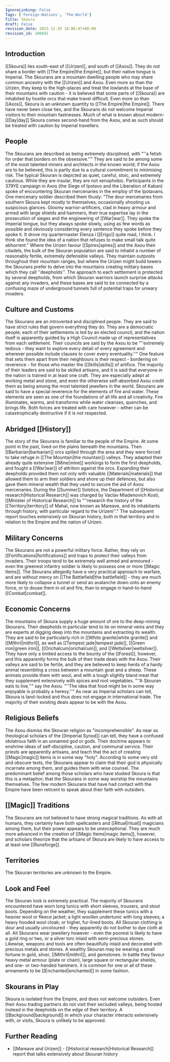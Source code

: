 ```yaml
---
IgnoreLinking: False
Tags: ['Foreign-Nations', 'The-World']
Title: Skoura
draft: False
revision_date: 2023-12-29 18:06:47+00:00
revision_id: 106692
---
```


## Introduction
[[Skoura]] lies south-east of [[Urizen]], and south of [[Axos]]. They do not share a border with [[The Empire|the Empire]], but their native tongue is Imperial. The Skourans are a mountain dwelling people who may share common ancestry with the [[Urizen]] and Axou. Even more so than the Urizen, they keep to the high-places and treat the lowlands at the base of their mountains with caution - it is believed that some parts of [[Skoura]] are inhabited by hostile orcs that make travel difficult.
Even more so than [[Axos]], Skoura is an unknown quantity to [[The Empire|the Empire]]. There have never been close ties, and the Skourans do not welcome Imperial visitors to their mountain fastnesses. Much of what is known about modern-[[Day|day]] Skoura comes second-hand from the Axou, and as such should be treated with caution by Imperial travellers.
## People
The Skourans are described as being extremely disciplined, with "''a fetish for order that borders on the obsessive.''" They are said to be among some of the most talented miners and architects in the known world; if the Axou are to be believed, this is partly due to a cultural commitment to minimising risk. The typical Skouran is depicted as quiet, careful, stoic, and extremely cautious.
While they are insular, they are not xenophobic. Participants in the 379YE campaign in Axos (the Siege of Ipotavo and the Liberation of Kaban) spoke of encountering Skouran mercenaries in the employ of the Ipotavans. One mercenary soldier described them thusly:
"The dour mercenaries from southern Skoura kept mostly to themselves, occasionally shooting us suspicious glances. Gloomy warrior-artificers, clad in heavy armour and armed with large shields and hammers, their true expertise lay in the prosecution of sieges and the engineering of [[War|war]]. They spoke the Imperial tongue, but they always spoke slowly, using as few words as possible and obviously considering every sentence they spoke before they spoke it. It drove my quartermaster Elenza i [[Erigo]] quite mad, I think. I think she found the idea of a nation that refuses to make small talk quite abhorrent."
Where the Urizen favour [[Spires|spires]] and the Axou their citadels, the bulk of the Skouran population are said to inhabit a number of reasonably fertile, extremely defensible valleys. They maintain outposts throughout their mountain ranges, but where the Urizen might build towers the Skourans prefer to delve into the mountains creating military bases which they call ''deepholds''. The approach to each settlement is protected by several deepholds, from which Skouran warriors launch surprise attacks against any invaders, and these bases are said to be  connected by a confusing maze of underground tunnels full of potential traps for unwary invaders.
## Culture and Customs
The Skourans are an introverted and disciplined people. They are said to have strict rules that govern everything they do. They are a democratic people; each of their settlements is led by an elected council, and the nation itself is apparently guided by a High Council made up of representatives from each settlement. Their councils are said by the Axou to be "''extremely tedious - they want to explore every detail of every agreement and wherever possible include clauses to cover every eventuality.''"
One feature that sets them apart from their neighbours is their respect - bordering on reverence - for those who master the [[Skills|skills]] of artifice. The majority of their leaders are said to be skilled artisans, and it is said that everyone in the nation is trained in at least one craft. They are especially adept at working metal and stone, and even the otherwise self-absorbed Axou credit them as being among the most talented jewellers in the world.
Skourans are said to have a special reverence for the elements of fire and water. These elements are seen as one of the foundations of all life and all creativity. Fire illuminates, warms, and transforms while water cleanses, quenches, and brings life. Both forces are treated with care however - either can be catastrophically destructive if it is not respected.
## Abridged [[History]]
The story of the Skourans is familiar to the people of the Empire. At some point in the past, lived on the plains beneath the mountains. Then [[Barbarian|barbarian]] orcs spilled through the area and they were forced to take refuge in [[The Mountain|the mountain]] valleys. They adapted their already quite extensive [[Mine|mine]] workings to form the first deepholds, and fought a [[War|war]] of attrition against the orcs. Expanding their deepholds provided them not only with valuable [[Materials|materials]] that allowed them to arm their soldiers and shore up their defences, but also gave them mineral wealth that they used to secure the aid of Axou mercenaries.
During the [[Summer]] Solstice, the Department of [[Historical research|Historical Research]] was charged by Vaclav Mladenovich Kosti, [[Minister of Historical Research]] to "''research the history of the [[Territory|territory]] of Mahal, now known as Mareave, and its inhabitants through history, with particular regard to the Urizeni''." The subsequent report touches extensively on Skouran history, both in that territory and in relation to the Empire and the nation of Urizen.
## Military Concerns
The Skourans are not a powerful military force. Rather, they rely on [[Fortifications|fortifications]] and traps to protect their valleys from invaders. Their troops tend to be extremely well armed and armoured - even the greenest infantry soldier is likely to possess one or more [[Magic Items]]. The Skourans allegedly have a very practical approach to warfare, and are without mercy on [[The Battlefield|the battlefield]] - they are much more likely to collapse a tunnel or send an avalanche down onto an enemy force, or to douse them in oil and fire, than to engage in hand-to-hand [[Combat|combat]].
## Economic Concerns
The mountains of Skoura supply a huge amount of ore to the deep-mining Skourans. Their deepholds in particular tend to lie on mineral veins and they are experts at digging deep into the mountains and extracting its wealth. They are said to be particularly rich in [[White granite|white granite]] and [[Mithril|mithril]], as well as [[Tempest jade|tempest jade]], [[Green iron|green iron]], [[Orichalcum|orichalcum]], and [[Weltsilver|weltsilver]]. They have only a limited access to the bounty of the [[Forest]], however, and this apparently forms the bulk of their trade deals with the Axou.
Their valleys are said to be fertile, and they are believed to keep herds of a hardy animal resembling a cross between a mountain goat and a sheep. These animals provide them with wool, and with a tough slightly bland meat that they supplement extensively with spices and root vegetables. "''A Skouran eats to live,''" say the Axou. "''The idea that food might be in some way enjoyable is probably a heresy.''"
As near as Imperial scholars can tell, Skoura is land-locked and thus does not engage in international trade. The majority of their existing deals appear to be with the Axou.
## Religious Beliefs
The Axou dismiss the Skouran religion as "incomprehensible". As near as theological scholars of the [[Imperial Synod]] can tell, they have a confused idolatrous faith in an unnamed god or gods. Their doctrine appears to enshrine ideas of self-discipline, caution, and communal service. Their priests are apparently artisans, and teach that the act of creating [[Magic|magic]] items is in some way "holy". According to some very  old and obscure texts, the Skourans appear to claim that their god is physically incarnate among them, and guides them with wise counsel. The predominant belief among those scholars who have studied Skoura is that this is a metaphor; that the Skourans in some way worship the mountains themselves.
The few modern Skourans that have had contact with the Empire have been reticent to speak about their faith with outsiders.
## [[Magic]] Traditions
The Skourans are not believed to have strong magical traditions. As with all humans, they certainly have both spellcasters and [[Ritual|ritual]] magicians among them, but their power appears to be unexceptional. They are much more advanced in the creation of [[Magic Items|magic items]], however, and scholars theorize that the artisans of Skoura are likely to have access to at least one [[Runeforge]].
## Territories
The Skouran territories are unknown to the Empire.
## Look and Feel
The Skouran look is extremely practical. The majority of Skourans encountered have worn long tunics with short sleeves, trousers, and stout boots. Depending on the weather, they supplement these tunics with a heavier wool or fleece jacket; a light woollen undertunic with long sleeves; a heavy hooded wool cloak; or higher, fur-lined boots.
All Skouran clothing is dour and usually uncoloured - they apparently do not bother to dye cloth at all. All Skourans wear jewellery however - even the poorest is likely to have a gold ring or two, or a silver torc inlaid with semi-precious stones. Likewise, weapons and tools are often beautifully inlaid and decorated with precious metals and stones. A wealthy Skouran may be wearing a small fortune in gold, silver, [[Mithril|mithril]], and gemstones.
In battle they favour heavy metal armour (plate or chain), large square or rectangular shields, and one- or two-handed hammers. it is common for one or all of these armaments to be [[Enchanted|enchanted]] in some fashion.
## Skourans in Play
Skoura is isolated from the Empire, and does not welcome outsiders. Even their Axou trading partners do not visit their secluded valleys, being hosted instead in the deepholds on the edge of their territory. A [[Background|background]] in which your character interacts extensively with, or visits, Skoura is unlikely to be approved.
## Further Reading
* [[Mareave and Urizen]] - [[Historical research|Historical Research]] report that talks extensively about Skouran history
